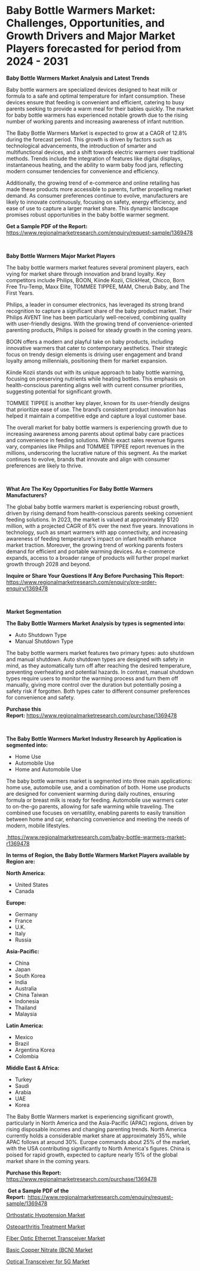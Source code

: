 <p><h1>Baby Bottle Warmers Market: Challenges, Opportunities, and Growth Drivers and Major Market Players forecasted for period from 2024 - 2031</h1></p><p><strong>Baby Bottle Warmers Market Analysis and Latest Trends</strong></p>
<p><p>Baby bottle warmers are specialized devices designed to heat milk or formula to a safe and optimal temperature for infant consumption. These devices ensure that feeding is convenient and efficient, catering to busy parents seeking to provide a warm meal for their babies quickly. The market for baby bottle warmers has experienced notable growth due to the rising number of working parents and increasing awareness of infant nutrition.</p><p>The Baby Bottle Warmers Market is expected to grow at a CAGR of 12.8% during the forecast period. This growth is driven by factors such as technological advancements, the introduction of smarter and multifunctional devices, and a shift towards electric warmers over traditional methods. Trends include the integration of features like digital displays, instantaneous heating, and the ability to warm baby food jars, reflecting modern consumer tendencies for convenience and efficiency.</p><p>Additionally, the growing trend of e-commerce and online retailing has made these products more accessible to parents, further propelling market demand. As consumer preferences continue to evolve, manufacturers are likely to innovate continuously, focusing on safety, energy efficiency, and ease of use to capture a larger market share. This dynamic landscape promises robust opportunities in the baby bottle warmer segment.</p></p>
<p><strong>Get a Sample PDF of the Report:&nbsp;</strong> <a href="https://www.regionalmarketresearch.com/enquiry/request-sample/1369478">https://www.regionalmarketresearch.com/enquiry/request-sample/1369478</a></p>
<p>&nbsp;</p>
<p><strong>Baby Bottle Warmers Major Market Players</strong></p>
<p><p>The baby bottle warmers market features several prominent players, each vying for market share through innovation and brand loyalty. Key competitors include Philips, BOON, Kiinde Kozii, ClickHeat, Chicco, Born Free Tru-Temp, Maxx Elite, TOMMEE TIPPEE, MAM, Cherub Baby, and The First Years.</p><p>Philips, a leader in consumer electronics, has leveraged its strong brand recognition to capture a significant share of the baby product market. Their Philips AVENT line has been particularly well-received, combining quality with user-friendly designs. With the growing trend of convenience-oriented parenting products, Philips is poised for steady growth in the coming years.</p><p>BOON offers a modern and playful take on baby products, including innovative warmers that cater to contemporary aesthetics. Their strategic focus on trendy design elements is driving user engagement and brand loyalty among millennials, positioning them for market expansion.</p><p>Kiinde Kozii stands out with its unique approach to baby bottle warming, focusing on preserving nutrients while heating bottles. This emphasis on health-conscious parenting aligns well with current consumer priorities, suggesting potential for significant growth. </p><p>TOMMEE TIPPEE is another key player, known for its user-friendly designs that prioritize ease of use. The brand’s consistent product innovation has helped it maintain a competitive edge and capture a loyal customer base.</p><p>The overall market for baby bottle warmers is experiencing growth due to increasing awareness among parents about optimal baby care practices and convenience in feeding solutions. While exact sales revenue figures vary, companies like Philips and TOMMEE TIPPEE report revenues in the millions, underscoring the lucrative nature of this segment. As the market continues to evolve, brands that innovate and align with consumer preferences are likely to thrive.</p></p>
<p>&nbsp;</p>
<p><strong>What Are The Key Opportunities For Baby Bottle Warmers Manufacturers?</strong></p>
<p><p>The global baby bottle warmers market is experiencing robust growth, driven by rising demand from health-conscious parents seeking convenient feeding solutions. In 2023, the market is valued at approximately $120 million, with a projected CAGR of 8% over the next five years. Innovations in technology, such as smart warmers with app connectivity, and increasing awareness of feeding temperature's impact on infant health enhance market traction. Moreover, the growing trend of working parents fosters demand for efficient and portable warming devices. As e-commerce expands, access to a broader range of products will further propel market growth through 2028 and beyond.</p></p>
<p><strong>Inquire or Share Your Questions If Any Before Purchasing This Report:</strong> <a href="https://www.regionalmarketresearch.com/enquiry/pre-order-enquiry/1369478">https://www.regionalmarketresearch.com/enquiry/pre-order-enquiry/1369478</a></p>
<p>&nbsp;</p>
<p><strong>Market Segmentation</strong></p>
<p><strong>The Baby Bottle Warmers Market Analysis by types is segmented into:</strong></p>
<p><ul><li>Auto Shutdown Type</li><li>Manual Shutdown Type</li></ul></p>
<p><p>The baby bottle warmers market features two primary types: auto shutdown and manual shutdown. Auto shutdown types are designed with safety in mind, as they automatically turn off after reaching the desired temperature, preventing overheating and potential hazards. In contrast, manual shutdown types require users to monitor the warming process and turn them off manually, giving more control over the duration but potentially posing a safety risk if forgotten. Both types cater to different consumer preferences for convenience and safety.</p></p>
<p><strong>Purchase this Report:&nbsp;</strong><a href="https://www.regionalmarketresearch.com/purchase/1369478">https://www.regionalmarketresearch.com/purchase/1369478</a></p>
<p>&nbsp;</p>
<p><strong>The Baby Bottle Warmers Market Industry Research by Application is segmented into:</strong></p>
<p><ul><li>Home Use</li><li>Automobile Use</li><li>Home and Automobile Use</li></ul></p>
<p><p>The baby bottle warmers market is segmented into three main applications: home use, automobile use, and a combination of both. Home use products are designed for convenient warming during daily routines, ensuring formula or breast milk is ready for feeding. Automobile use warmers cater to on-the-go parents, allowing for safe warming while traveling. The combined use focuses on versatility, enabling parents to easily transition between home and car, enhancing convenience and meeting the needs of modern, mobile lifestyles.</p></p>
<p><a href="https://www.regionalmarketresearch.com/baby-bottle-warmers-market-r1369478">&nbsp;https://www.regionalmarketresearch.com/baby-bottle-warmers-market-r1369478</a></p>
<p><strong>In terms of Region, the Baby Bottle Warmers Market Players available by Region are:</strong></p>
<p>
    <p> <strong> North America: </strong>
        <ul>
            <li>United States</li>
            <li>Canada</li>
        </ul>
        </p> 
    <p> <strong> Europe: </strong>
        <ul>
            <li>Germany</li>
            <li>France</li>
            <li>U.K.</li>
            <li>Italy</li>
            <li>Russia</li>
        </ul>
        </p> 
    <p> <strong> Asia-Pacific: </strong>
        <ul>
            <li>China</li>
            <li>Japan</li>
            <li>South Korea</li>
            <li>India</li>
            <li>Australia</li>
            <li>China Taiwan</li>
            <li>Indonesia</li>
            <li>Thailand</li>
            <li>Malaysia</li>
        </ul>
        </p> 
    <p> <strong> Latin America: </strong>
        <ul>
            <li>Mexico</li>
            <li>Brazil</li>
            <li>Argentina Korea</li>
            <li>Colombia</li>
        </ul>
        </p> 
    <p> <strong> Middle East & Africa: </strong>
        <ul>
            <li>Turkey</li>
            <li>Saudi</li>
            <li>Arabia</li>
            <li>UAE</li>
            <li>Korea</li>
        </ul>
    </p>
    </p>
<p><p>The Baby Bottle Warmers market is experiencing significant growth, particularly in North America and the Asia-Pacific (APAC) regions, driven by rising disposable incomes and changing parenting trends. North America currently holds a considerable market share at approximately 35%, while APAC follows at around 30%. Europe commands about 25% of the market, with the USA contributing significantly to North America's figures. China is poised for rapid growth, expected to capture nearly 15% of the global market share in the coming years.</p></p>
<p><strong>Purchase this Report: </strong><a href="https://www.regionalmarketresearch.com/purchase/1369478">https://www.regionalmarketresearch.com/purchase/1369478</a></p>
<p>&nbsp;<strong>Get a Sample PDF of the Report:&nbsp;&nbsp;</strong><a href="https://www.regionalmarketresearch.com/enquiry/request-sample/1369478">https://www.regionalmarketresearch.com/enquiry/request-sample/1369478</a></p>
<p><strong></strong></p>
<p><p><a href="https://www.linkedin.com/pulse/how-orthostatic-hypotension-market-changing-from-2024-2031-blazew-hoetc">Orthostatic Hypotension Market</a></p><p><a href="https://www.linkedin.com/pulse/exploring-osteoarthritis-treatment-market-dynamics-global-trends-8lv3c">Osteoarthritis Treatment Market</a></p><p><a href="https://medium.com/@emmetthoffman65/insights-into-the-fiber-optic-ethernet-transceiver-market-market-players-market-size-58451619fddd">Fiber Optic Ethernet Transceiver Market</a></p><p><a href="https://issuu.com/reportprime-2/docs/basic-copper-nitrate-bcn-market-siz_a4669da998450a">Basic Copper Nitrate (BCN) Market</a></p><p><a href="https://medium.com/@emmetthoffman65/deep-dive-into-the-optical-transceiver-for-5g-market-itstrends-market-segmentation-and-136f3ccec1c2">Optical Transceiver for 5G Market</a></p></p>